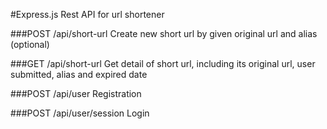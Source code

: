 #Express.js Rest API for url shortener

###POST /api/short-url
Create new short url by given original url and alias (optional)

###GET /api/short-url
Get detail of short url, including its original url, user submitted, alias and expired date

###POST /api/user
Registration

###POST /api/user/session
Login